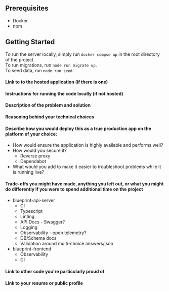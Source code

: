 ## Prerequisites
- Docker
- npm

## Getting Started
  To run the server locally, simply run `docker compse up` in the root directory of the project. \
  To run migrations, run `node run migrate up`. \
  To seed data, run `node run seed`.


#### Link to to the hosted application (if there is one)
#### Instructions for running the code locally (if not hosted)
#### Description of the problem and solution
#### Reasoning behind your technical choices
#### Describe how you would deploy this as a true production app on the platform of your choice:
  - How would ensure the application is highly available and performs well?
  - How would you secure it?
      - Reverse proxy
      - Dependabot
  - What would you add to make it easier to troubleshoot problems while it is running live?
#### Trade-offs you might have made, anything you left out, or what you might do differently if you were to spend additional time on the project
  - blueprint-api-server
    - CI
    - Typescript
    - Linting
    - API Docs - Swagger?
    - Logging
    - Observability - open telemetry?
    - DB/Schema docs
    - Validation around multi-choice answers/json
  - blueprint-frontend
    - Observability
    - CI
#### Link to other code you're particularly proud of
#### Link to your resume or public profile
